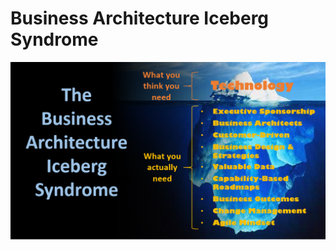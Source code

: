 # Business Architecture Iceberg Syndrome

![](../.gitbook/assets/the-business-architecture-iceberg.png)



